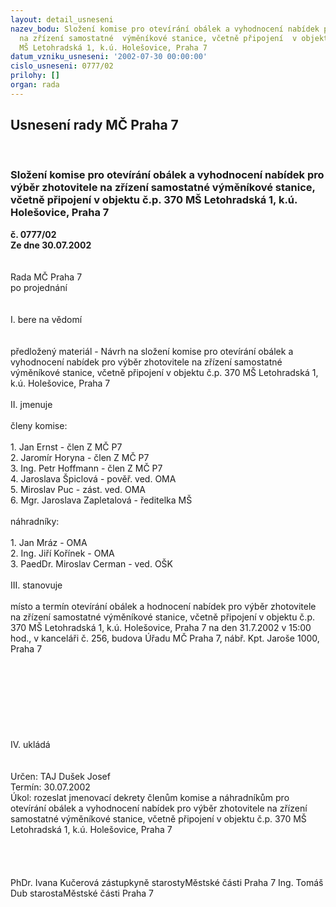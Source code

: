 ```yaml
---
layout: detail_usneseni
nazev_bodu: Složení komise pro otevírání obálek a vyhodnocení nabídek pro výběr zhotovitele
  na zřízení samostatné  výměníkové stanice, včetně připojení  v objektu č.p. 370
  MŠ Letohradská 1, k.ú. Holešovice, Praha 7
datum_vzniku_usneseni: '2002-07-30 00:00:00'
cislo_usneseni: 0777/02
prilohy: []
organ: rada
---
```

<div id="ucUsn_pList" class="usn">
	<span><h2>Usnesení rady MČ Praha 7 </h2>
<br></span><div class="standBody">
<span><h3>Složení komise pro otevírání obálek a vyhodnocení nabídek pro výběr zhotovitele na zřízení samostatné  výměníkové stanice, včetně připojení  v objektu č.p. 370 MŠ Letohradská 1, k.ú. Holešovice, Praha 7</h3></span><div class="center">
		<strong>č. 0777/02</strong><br>
	</div>
<div class="center">
		<strong>Ze dne 30.07.2002</strong><br><br>
	</div>
<br>Rada MČ Praha 7<br>po projednání<br><br><br>I.	bere na vědomí<br><br> <br>předložený materiál - Návrh na složení komise pro otevírání obálek a vyhodnocení nabídek pro výběr zhotovitele na zřízení samostatné  výměníkové stanice, včetně připojení  v objektu č.p. 370 MŠ Letohradská 1, k.ú. Holešovice, Praha 7<br><br>II.	jmenuje<br><br>členy komise:<br><br>1. Jan Ernst - člen Z MČ P7<br>2. Jaromír Horyna - člen Z MČ P7<br>3. Ing. Petr Hoffmann - člen Z MČ P7<br>4. Jaroslava Špiclová - pověř. ved. OMA<br>5. Miroslav Puc - zást. ved. OMA<br>6. Mgr. Jaroslava Zapletalová  - ředitelka MŠ<br><br>náhradníky:<br><br>1. Jan Mráz - OMA<br>2. Ing. Jiří Kořínek - OMA<br>3. PaedDr. Miroslav Cerman - ved. OŠK<br><br>III. stanovuje <br><br>místo a termín otevírání obálek a hodnocení nabídek pro výběr zhotovitele na zřízení samostatné  výměníkové stanice, včetně připojení  v objektu č.p. 370 MŠ Letohradská 1, k.ú. Holešovice, Praha 7 na den 31.7.2002 v 15:00 hod., v kanceláři č. 256, budova Úřadu MČ Praha 7, nábř. Kpt. Jaroše 1000,   Praha 7<br><br><br><br><br><br><br><br><br>IV.	ukládá <br>				<br> <br>Určen:	TAJ Dušek Josef<br>Termín: 30.07.2002<br>Úkol:	rozeslat jmenovací dekrety členům komise a náhradníkům  pro otevírání obálek a vyhodnocení nabídek pro výběr zhotovitele na zřízení samostatné  výměníkové stanice, včetně připojení  v objektu č.p. 370 MŠ Letohradská 1, k.ú. Holešovice, Praha 7<br><br> <br> <br>	<br>PhDr. Ivana Kučerová zástupkyně starostyMěstské části Praha 7	Ing. Tomáš Dub starostaMěstské části Praha 7<br>	<br><br>
</div>
</div>